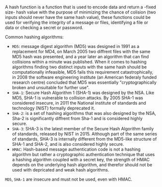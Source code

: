 A hash function is a function that is used to encode data and return a -fixed size- hash value with the purpose of minimizing the chance of colision (two inputs should never have the same hash value), these functions could be used for verifying the integrity of a message or files, identifying a file or data or checking a secret or password.


Common hashing algorithms:

* `MD5`: message digest algorithm (MD5) was designed in 1991 as a replacement for MD4, on March 2005
    two diffrent files with the same MD5 hash was presented, and a year later an algorithm that can find collisions within a minute was published.
    When it comes to hashing algorithms finding two distinct inputs with the same hash should be computationally infeasible, MD5 fails this requirement catastrophically, in 2008 the software engineering institute (an American federaly funded research centre) concluded that MD5 was essentially "cryptographically broken and unsuitable for further use".
* `SHA-1`: Secure Hash Algorithm 1 (SHA-1) was designed by the NSA. Like MD5, SHA-1 is vulnerable to collision attacks.
    By 2005 SHA-1 was considered insecure, in 2011 the National institute of standards and technology (NIST) formally deprecated it.
* `SHA-2`: is a set of hashing algorithms that was also designed by the NSA, Sha-2 is significantly diffrent from Sha-1 and is considered highly secure.
* `SHA-3`: SHA-3 is the latest member of the Secure Hash Algorithm family of standards, released by NIST in 2015. Although part of the same series of standards, SHA-3 is internally different from the MD5-like structure of SHA-1 and SHA-2, and is also considered highly secure.
* `HMAC`: Hash-based message authentication code is not a hashing algorithm but rather a cryptographic authentication technique that uses a hashing algorithm coupled with a secret key, the strength of HMAC depends on the underlying hash algorithm, and therefor should not be used with depricated and weak hash algorithms.


`MD5`, `SHA-1` are insecure and must not be used, even with HMAC.